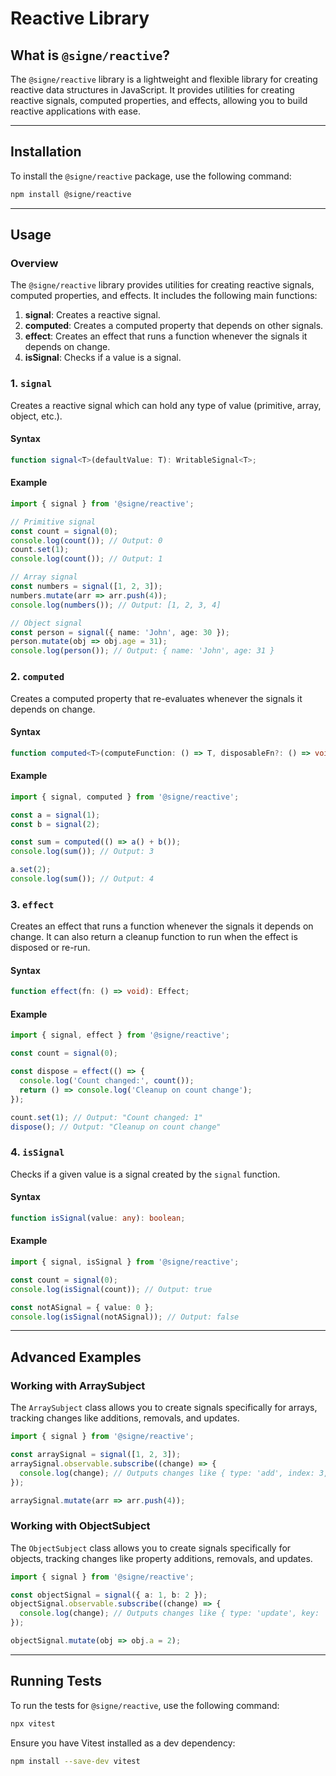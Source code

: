 # Reactive Library

## What is `@signe/reactive`?

The `@signe/reactive` library is a lightweight and flexible library for creating reactive data structures in JavaScript. It provides utilities for creating reactive signals, computed properties, and effects, allowing you to build reactive applications with ease.

---

## Installation

To install the `@signe/reactive` package, use the following command:

```bash
npm install @signe/reactive
```

---

## Usage

### Overview

The `@signe/reactive` library provides utilities for creating reactive signals, computed properties, and effects. It includes the following main functions:

1. **signal**: Creates a reactive signal.
2. **computed**: Creates a computed property that depends on other signals.
3. **effect**: Creates an effect that runs a function whenever the signals it depends on change.
4. **isSignal**: Checks if a value is a signal.

### 1. `signal`

Creates a reactive signal which can hold any type of value (primitive, array, object, etc.).

#### Syntax

```typescript
function signal<T>(defaultValue: T): WritableSignal<T>;
```

#### Example

```typescript
import { signal } from '@signe/reactive';

// Primitive signal
const count = signal(0);
console.log(count()); // Output: 0
count.set(1);
console.log(count()); // Output: 1

// Array signal
const numbers = signal([1, 2, 3]);
numbers.mutate(arr => arr.push(4));
console.log(numbers()); // Output: [1, 2, 3, 4]

// Object signal
const person = signal({ name: 'John', age: 30 });
person.mutate(obj => obj.age = 31);
console.log(person()); // Output: { name: 'John', age: 31 }
```

### 2. `computed`

Creates a computed property that re-evaluates whenever the signals it depends on change.

#### Syntax

```typescript
function computed<T>(computeFunction: () => T, disposableFn?: () => void): ComputedSignal<T>;
```

#### Example

```typescript
import { signal, computed } from '@signe/reactive';

const a = signal(1);
const b = signal(2);

const sum = computed(() => a() + b());
console.log(sum()); // Output: 3

a.set(2);
console.log(sum()); // Output: 4
```

### 3. `effect`

Creates an effect that runs a function whenever the signals it depends on change. It can also return a cleanup function to run when the effect is disposed or re-run.

#### Syntax

```typescript
function effect(fn: () => void): Effect;
```

#### Example

```typescript
import { signal, effect } from '@signe/reactive';

const count = signal(0);

const dispose = effect(() => {
  console.log('Count changed:', count());
  return () => console.log('Cleanup on count change');
});

count.set(1); // Output: "Count changed: 1"
dispose(); // Output: "Cleanup on count change"
```

### 4. `isSignal`

Checks if a given value is a signal created by the `signal` function.

#### Syntax

```typescript
function isSignal(value: any): boolean;
```

#### Example

```typescript
import { signal, isSignal } from '@signe/reactive';

const count = signal(0);
console.log(isSignal(count)); // Output: true

const notASignal = { value: 0 };
console.log(isSignal(notASignal)); // Output: false
```

---

## Advanced Examples

### Working with ArraySubject

The `ArraySubject` class allows you to create signals specifically for arrays, tracking changes like additions, removals, and updates.

```typescript
import { signal } from '@signe/reactive';

const arraySignal = signal([1, 2, 3]);
arraySignal.observable.subscribe((change) => {
  console.log(change); // Outputs changes like { type: 'add', index: 3, items: [4] }
});

arraySignal.mutate(arr => arr.push(4));
```

### Working with ObjectSubject

The `ObjectSubject` class allows you to create signals specifically for objects, tracking changes like property additions, removals, and updates.

```typescript
import { signal } from '@signe/reactive';

const objectSignal = signal({ a: 1, b: 2 });
objectSignal.observable.subscribe((change) => {
  console.log(change); // Outputs changes like { type: 'update', key: 'a', value: 2 }
});

objectSignal.mutate(obj => obj.a = 2);
```

---

## Running Tests

To run the tests for `@signe/reactive`, use the following command:

```bash
npx vitest
```

Ensure you have Vitest installed as a dev dependency:

```bash
npm install --save-dev vitest
```